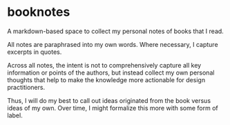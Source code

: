 # booknotes
A markdown-based space to collect my personal notes of books that I read.

All notes are paraphrased into my own words. Where necessary, I capture excerpts in quotes.

Across all notes, the intent is not to comprehensively capture all key information or points of the authors, but instead collect my own personal thoughts that help to make the knowledge more actionable for design practitioners.

Thus, I will do my best to call out ideas originated from the book versus ideas of my own. Over time, I might formalize this more with some form of label.
